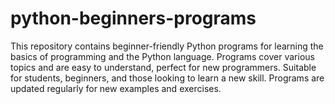 # python-beginners-programs
This repository contains beginner-friendly Python programs for learning the basics of programming and the Python language. Programs cover various topics and are easy to understand, perfect for new programmers. Suitable for students, beginners, and those looking to learn a new skill. Programs are updated regularly for new examples and exercises.
